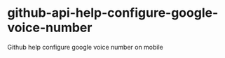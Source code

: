 # github-api-help-configure-google-voice-number
Github help configure google voice number on mobile
